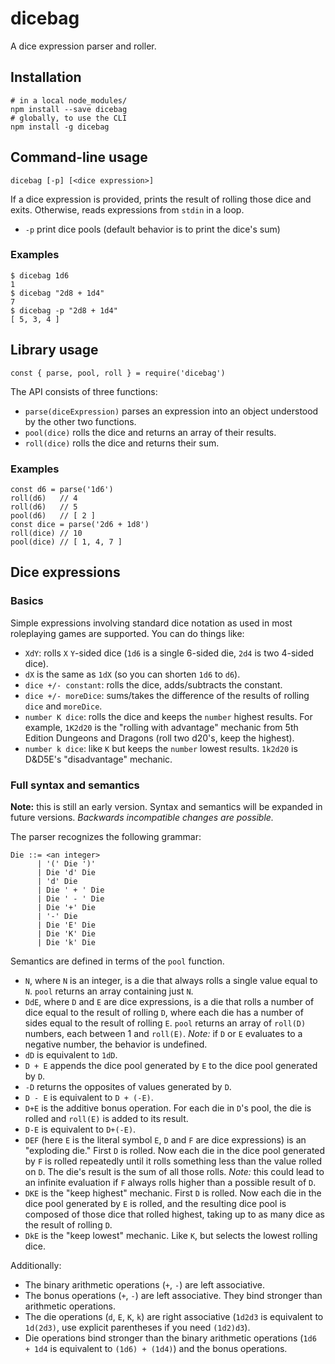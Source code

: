 # dicebag

A dice expression parser and roller.

## Installation

    # in a local node_modules/
    npm install --save dicebag
    # globally, to use the CLI
    npm install -g dicebag

## Command-line usage

    dicebag [-p] [<dice expression>]

If a dice expression is provided, prints the result of rolling those dice and
exits. Otherwise, reads expressions from `stdin` in a loop.

* `-p` print dice pools (default behavior is to print the dice's sum)

### Examples

    $ dicebag 1d6
    1
    $ dicebag "2d8 + 1d4"
    7
    $ dicebag -p "2d8 + 1d4"
    [ 5, 3, 4 ]

## Library usage

    const { parse, pool, roll } = require('dicebag')

The API consists of three functions:

* `parse(diceExpression)` parses an expression into an object understood by the
  other two functions.
* `pool(dice)` rolls the dice and returns an array of their results.
* `roll(dice)` rolls the dice and returns their sum.

### Examples

    const d6 = parse('1d6')
    roll(d6)   // 4
    roll(d6)   // 5
    pool(d6)   // [ 2 ]
    const dice = parse('2d6 + 1d8')
    roll(dice) // 10
    pool(dice) // [ 1, 4, 7 ]

## Dice expressions

### Basics

Simple expressions involving standard dice notation as used in most roleplaying
games are supported. You can do things like:

* `XdY`: rolls `X` `Y`-sided dice (`1d6` is a single 6-sided die, `2d4` is two
  4-sided dice).
* `dX` is the same as `1dX` (so you can shorten `1d6` to `d6`).
* `dice +/- constant`: rolls the dice, adds/subtracts the constant.
* `dice +/- moreDice`: sums/takes the difference of the results of rolling
  `dice` and `moreDice`.
* `number K dice`: rolls the dice and keeps the `number` highest results. For
  example, `1K2d20` is the "rolling with advantage" mechanic from 5th Edition
  Dungeons and Dragons (roll two d20's, keep the highest).
* `number k dice`: like `K` but keeps the `number` lowest results. `1k2d20` is
  D&D5E's "disadvantage" mechanic.

### Full syntax and semantics

**Note:** this is still an early version. Syntax and semantics will be expanded
in future versions. *Backwards incompatible changes are possible.*

The parser recognizes the following grammar:

    Die ::= <an integer>
          | '(' Die ')'
          | Die 'd' Die
          | 'd' Die
          | Die ' + ' Die
          | Die ' - ' Die
          | Die '+' Die
          | '-' Die
          | Die 'E' Die
          | Die 'K' Die
          | Die 'k' Die

Semantics are defined in terms of the `pool` function.

* `N`, where `N` is an integer, is a die that always rolls a single value
  equal to `N`. `pool` returns an array containing just `N`.
* `DdE`, where `D` and `E` are dice expressions, is a die that rolls a number of
  dice equal to the result of rolling `D`, where each die has a number of sides
  equal to the result of rolling `E`. `pool` returns an array of `roll(D)`
  numbers, each between 1 and `roll(E)`. *Note:* if `D` or `E` evaluates to a
  negative number, the behavior is undefined.
* `dD` is equivalent to `1dD`.
* `D + E` appends the dice pool generated by `E` to the dice pool generated by
  `D`.
* `-D` returns the opposites of values generated by `D`.
* `D - E` is equivalent to `D + (-E)`.
* `D+E` is the additive bonus operation. For each die in `D`'s pool, the die is
  rolled and `roll(E)` is added to its result.
* `D-E` is equivalent to `D+(-E)`.
* `DEF` (here `E` is the literal symbol `E`, `D` and `F` are dice expressions)
  is an "exploding die." First `D` is rolled.  Now each die in the dice pool
  generated by `F` is rolled repeatedly until it rolls something less than the
  value rolled on `D`. The die's result is the sum of all those rolls. *Note:*
  this could lead to an infinite evaluation if `F` always rolls higher than a
  possible result of `D`.
* `DKE` is the "keep highest" mechanic. First `D` is rolled. Now each die in the
  dice pool generated by `E` is rolled, and the resulting dice pool is composed
  of those dice that rolled highest, taking up to as many dice as the result of
  rolling `D`.
* `DkE` is the "keep lowest" mechanic. Like `K`, but selects the lowest rolling
  dice.

Additionally:

* The binary arithmetic operations (` + `, ` - `) are left associative.
* The bonus operations (`+`, `-`) are left associative. They bind stronger than
  arithmetic operations.
* The die operations (`d`, `E`, `K`, `k`) are right associative (`1d2d3` is
  equivalent to `1d(2d3)`, use explicit parentheses if you need `(1d2)d3`).
* Die operations bind stronger than the binary arithmetic operations
  (`1d6 + 1d4` is equivalent to `(1d6) + (1d4)`) and the bonus operations.

